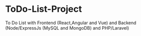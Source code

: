 # ToDo-List-Project
To Do List with Frontend (React,Angular and Vue) and Backend (Node/ExpressJs (MySQL and MongoDB) and PHP/Laravel)
